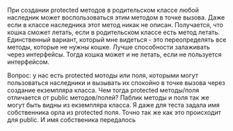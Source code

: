 При создании protected методов в родительском классе любой наследник может воспользоваться этим методом в точке вызова. Даже если  в классе наследника этот метод никак не описан. Получается, что кошка сможет летать, если в родительском классе есть метод летать. Единственный вариант, который мне видеться - это переопределять все методы, которые не нужны кошке. Лучше способности залаживать через интерфейсы. Тогда кошка может и не летать, если не пользуется интерфейсом.

Вопрос: у нас есть protected мотоды или поля, которыми могут пользоваться наследники и вызывать их спокойно в точке вызова через создание екземпляра класса. Чем тогда protected методы/поля отличается от public методов/полей? Паблик методы и поля так же могут быть видны из екземпляра класса. Я даже для теста задала имя собственника орла из protected  поля. Точно так же как это происходит для public. И имя собственика передалось